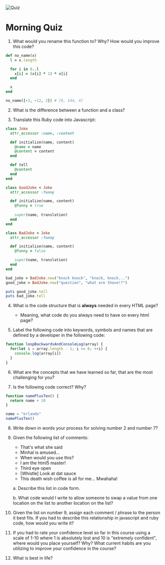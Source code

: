 ![Quiz](https://swoonproduction.s3.amazonaws.com/media/original_images/quiz_xEHRxwV.jpg)

# Morning Quiz

1. What would you rename this function to? Why? How would you improve this code?

```ruby
def no_name(x)
  l = x.length

  for i in 0..l
    x[i] = (x[i] * 1) * x[i]
  end

  x
end

no_name([-3, -12, 2]) # [9, 144, 4]
```
2. What is the difference between a function and a class?

3. Translate this Ruby code into Javascript:

```ruby
class Joke
  attr_accessor :name, :content

  def initialize(name, content)
    @name = name
    @content = content
  end

  def tell
    @content
  end
end

class GoodJoke < Joke
  attr_accessor :funny

  def initialize(name, content)
    @funny = true
    
    super(name, translation)
  end
end

class BadJoke < Joke
  attr_accessor :funny

  def initialize(name, content)
    @funny = false

    super(name, translation)
  end
end

bad_joke = BadJoke.new("knock knock", "knock, knock...")
good_joke = BadJoke.new("question", "what are those!?")

puts good_joke.tell
puts bad_joke.tell
```

4. What is the code structure that is **always** needed in every HTML page?
    - Meaning, what code do you always need to have on every html page?

5. Label the following code into keywords, symbols and names that are defined by a developer in the following code:

```js
function loopBackwardsAndConsoleLog(array) {
  for(let i = array.length - 1; i >= 0; ++i) {
    console.log(array[i])
  }
}
```

6. What are the concepts that we have learned so far, that are the most challenging for you?

7. Is the following code correct? Why?

```js
function namePlusTen() {
  return name + 10
}

name = "orlando"
namePlusTen()
```

8. Write down in words your process for solving number 2 and number 7?

9. Given the following list of comments:
    - That's what she said
    - Minhal is amused...
    - When would you use this?
    - I am the html5 master!
    - Third eye open
    - [Whistle] Look at dat sauce
    - This death wish coffee is all for me... Mwahaha!

    a. Describe this list in code form.
    
    b. What code would I write to allow someone to swap a value from one location on the list to another location on the list?

10. Given the list on number 9, assign each comment / phrase to the person it best fits. If you had to describe this relationship in javascript and ruby code, how would you write it?

11. If you had to rate your confidence level so far in this course using a scale of 1-10 where 1 is absolutely lost and 10 is "extremely confident", where would you place yourself? Why? What current habits are you utilizing to improve your confidence in the course?

12. What is best in life?